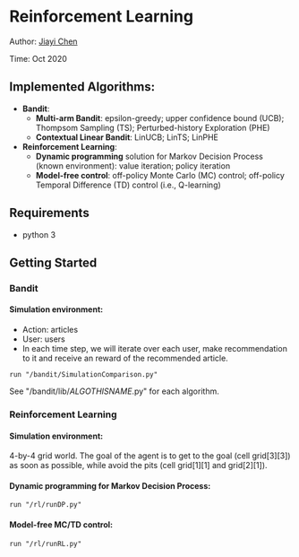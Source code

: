 # Reinforcement Learning

Author: [Jiayi Chen](https://github.com/jia-yi-chen)

Time: Oct 2020

## Implemented Algorithms:

* **Bandit**:
  - **Multi-arm Bandit**: epsilon-greedy; upper confidence bound (UCB); Thompsom Sampling (TS); Perturbed-history Exploration (PHE)
  - **Contextual Linear Bandit**: LinUCB; LinTS; LinPHE
* **Reinforcement Learning**: 
  - **Dynamic programming** solution for Markov Decision Process (known environment): value iteration; policy iteration
  - **Model-free control**: off-policy Monte Carlo (MC) control; off-policy Temporal Difference (TD) control (i.e., Q-learning)

## Requirements

* python 3



## Getting Started

### Bandit

#### Simulation environment: 
- Action: articles
- User: users
- In each time step, we will iterate over each user, make recommendation to it and receive an reward of the recommended article.

```
run "/bandit/SimulationComparison.py"
```
See "/bandit/lib/$ALGOTHISNAME$.py" for each algorithm.



### Reinforcement Learning

#### Simulation environment: 

4-by-4 grid world. The goal of the agent is to get to the goal (cell grid\[3\]\[3\]) as soon as possible, while avoid the pits (cell grid\[1\]\[1\] and grid\[2\]\[1\]).

#### Dynamic programming for Markov Decision Process:
```
run "/rl/runDP.py"
```
#### Model-free MC/TD control:
```
run "/rl/runRL.py"
```


